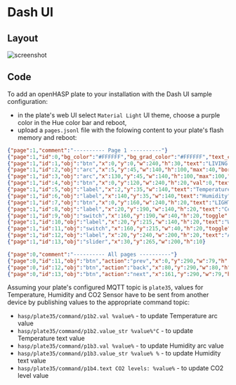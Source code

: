 
<h1>Dash UI</h1>

<h2>Layout</h2>

![screenshot](../../assets/images/screenshots/dashui-060.png)

<h2>Code</h2>

To add an openHASP plate to your installation with the Dash UI sample configuration:

- in the plate's web UI select `Material Light` UI theme, choose a purple color in the Hue color bar and reboot,
- upload a `pages.jsonl` file with the folowing content to your plate's flash memory and reboot:

```json linenums="1"
{"page":1,"comment":"---------- Page 1 ----------"}
{"page":1,"id":0,"bg_color":"#FFFFFF","bg_grad_color":"#FFFFFF","text_color":"#000000","radius":0,"border_side":0}
{"page":1,"id":1,"obj":"btn","x":0,"y":0,"w":240,"h":30,"text":"LIVING ROOM","value_font":22,"bg_color":"#2C3E50","bg_grad_color":"#2C3E50","text_color":"#FFFFFF","radius":0,"border_side":0}
{"page":1,"id":2,"obj":"arc","x":5,"y":45,"w":140,"h":100,"max":40,"border_side":0,"type":0,"rotation":0,"start_angle":180,"end_angle":0,"start_angle1":180,"value_font":12,"value_ofs_x":-19,"value_ofs_y":-4,"bg_opa":0}
{"page":1,"id":3,"obj":"arc","x":130,"y":45,"w":140,"h":100,"max":100,"border_side":0,"type":0,"start_angle":180,"end_angle":0,"start_angle1":180,"value_font":12,"value_color":"#000000","value_ofs_x":-19,"value_ofs_y":-4,"bg_opa":0}
{"page":1,"id":4,"obj":"btn","x":0,"y":120,"w":240,"h":20,"val":0,"text":"CO2 levels: ","radius":0,"border_side":0}
{"page":1,"id":5,"obj":"label","x":2,"y":35,"w":140,"text":"Temperature"}
{"page":1,"id":6,"obj":"label","x":140,"y":35,"w":140,"text":"Humidity"}
{"page":1,"id":7,"obj":"btn","x":0,"y":160,"w":240,"h":20,"text":"LIGHTS","bg_color":"#F1C40F","text_color":"#FFFFFF","radius":0,"border_side":0}
{"page":1,"id":8,"obj":"label","x":20,"y":190,"w":140,"h":20,"text":"Ceiling Light"}
{"page":1,"id":9,"obj":"switch","x":160,"y":190,"w":40,"h":20,"toggle":"TRUE"}
{"page":1,"id":10,"obj":"label","x":20,"y":215,"w":140,"h":20,"text":"Wall Light"}
{"page":1,"id":11,"obj":"switch","x":160,"y":215,"w":40,"h":20,"toggle":"TRUE"}
{"page":1,"id":12,"obj":"label","x":20,"y":240,"w":200,"h":20,"text":"Ambient Light"}
{"page":1,"id":13,"obj":"slider","x":30,"y":265,"w":200,"h":10}

{"page":0,"comment":"---------- All pages ----------"}
{"page":0,"id":11,"obj":"btn","action":"prev","x":0,"y":290,"w":79,"h":32,"bg_color":"#34495E","text":"\uE141","text_color":"#000000","radius":0,"border_side":0,"text_font":32}
{"page":0,"id":12,"obj":"btn","action":"back","x":80,"y":290,"w":80,"h":32,"bg_color":"#34495E","text":"\uE2DC","text_color":"#000000","radius":0,"border_side":0,"text_font":24}
{"page":0,"id":13,"obj":"btn","action":"next","x":161,"y":290,"w":79,"h":32,"bg_color":"#34495E","text":"\uE142","text_color":"#000000","radius":0,"border_side":0,"text_font":32}
```

Assuming your plate's configured MQTT topic is `plate35`, values for Temperature, Humidity and CO2 Sensor have to be sent from another device by publishing values to the appropriate command topic:

- `hasp/plate35/command/p1b2.val %value%` - to update Temperature arc value
- `hasp/plate35/command/p1b2.value_str %value%°C` - to update Temperature text value
- `hasp/plate35/command/p1b3.val %value%` - to update Humidity arc value 
- `hasp/plate35/command/p1b3.value_str %value% %` - to update Humidity text value
- `hasp/plate35/command/p1b4.text CO2 levels: %value%` - to update CO2 level value

